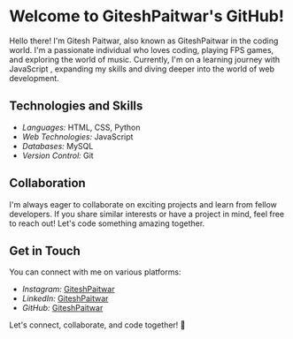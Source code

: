 # Welcome to GiteshPaitwar's GitHub!

Hello there! I'm Gitesh Paitwar, also known as GiteshPaitwar in the coding world. I'm a passionate individual who loves coding, playing FPS games, and exploring the world of music. Currently, I'm on a learning journey with JavaScript , expanding my skills and diving deeper into the world of web development.

## Technologies and Skills

- *Languages:* HTML, CSS, Python
- *Web Technologies:* JavaScript
- *Databases:* MySQL
- *Version Control:* Git

## Collaboration

I'm always eager to collaborate on exciting projects and learn from fellow developers. If you share similar interests or have a project in mind, feel free to reach out! Let's code something amazing together.

## Get in Touch

You can connect with me on various platforms:

- *Instagram:* [GiteshPaitwar](https://www.instagram.com/gitu_1807/)
- *LinkedIn:* [GiteshPaitwar](www.linkedin.com/in/gitesh-paitwar)
- *GitHub:* [GiteshPaitwar](https://github.com/Gitu1807)




Let's connect, collaborate, and code together! 🚀
